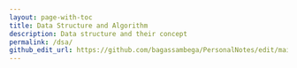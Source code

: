 ```yaml
---
layout: page-with-toc
title: Data Structure and Algorithm
description: Data structure and their concept
permalink: /dsa/
github_edit_url: https://github.com/bagassambega/PersonalNotes/edit/main/_pages/dsa.md
---
```

